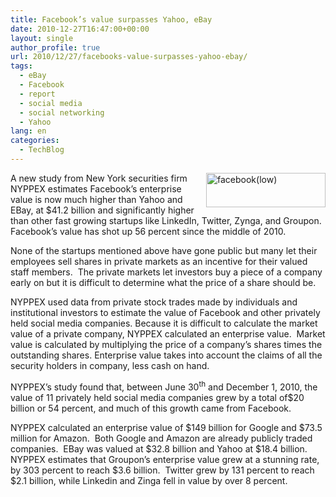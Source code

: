 ```yaml
---
title: Facebook’s value surpasses Yahoo, eBay
date: 2010-12-27T16:47:00+00:00
layout: single
author_profile: true
url: 2010/12/27/facebooks-value-surpasses-yahoo-ebay/
tags:
  - eBay
  - Facebook
  - report
  - social media
  - social networking
  - Yahoo
lang: en
categories: 
  - TechBlog
---
```

[<img title="facebook(low)" border="0" alt="facebook(low)" align="right" src="http://lh4.ggpht.com/_vaUVXcmC3OI/TRi8MIpDjBI/AAAAAAAADig/OQNmkuyZSpU/facebook%28low%29_thumb.jpg?imgmax=800" width="191" height="55" />](http://lh4.ggpht.com/_vaUVXcmC3OI/TRi8K7Vo30I/AAAAAAAADic/H3FK_KeSC0U/s1600-h/facebook%28low%29%5B2%5D.jpg)A new study from New York securities firm NYPPEX estimates Facebook’s enterprise value is now much higher than Yahoo and EBay, at $41.2 billion and significantly higher than other fast growing startups like LinkedIn, Twitter, Zynga, and Groupon. Facebook’s value has shot up 56 percent since the middle of 2010.

None of the startups mentioned above have gone public but many let their employees sell shares in private markets as an incentive for their valued staff members.  The private markets let investors buy a piece of a company early on but it is difficult to determine what the price of a share should be.

NYPPEX used data from private stock trades made by individuals and institutional investors to estimate the value of Facebook and other privately held social media companies. Because it is difficult to calculate the market value of a private company, NYPPEX calculated an enterprise value.  Market value is calculated by multiplying the price of a company’s shares times the outstanding shares. Enterprise value takes into account the claims of all the security holders in company, less cash on hand.

NYPPEX’s study found that, between June 30<sup>th</sup> and December 1, 2010, the value of 11 privately held social media companies grew by a total of$20 billion or 54 percent, and much of this growth came from Facebook.

NYPPEX calculated an enterprise value of $149 billion for Google and $73.5 million for Amazon.  Both Google and Amazon are already publicly traded companies.  EBay was valued at $32.8 billion and Yahoo at $18.4 billion.  NYPPEX estimates that Groupon’s enterprise value grew at a stunning rate, by 303 percent to reach $3.6 billion.  Twitter grew by 131 percent to reach $2.1 billion, while Linkedin and Zinga fell in value by over 8 percent.